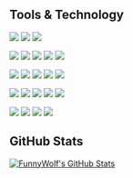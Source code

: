 ## Tools & Technology
![](https://img.shields.io/badge/OS-Linux-informational?style=flat&logo=linux)
![](https://img.shields.io/badge/OS-Unix-informational?style=flat&logo=bsd)
![](https://img.shields.io/badge/OS-Windows-informational?style=flat&logo=windows)

![](https://img.shields.io/badge/Code-Bash-informational?style=flat&logo=gnubash)
![](https://img.shields.io/badge/Code-Python-informational?style=flat&logo=python)
![](https://img.shields.io/badge/Code-Php-informational?style=flat&logo=php)
![](https://img.shields.io/badge/Code-Perl-informational?style=flat&logo=perl)
![](https://img.shields.io/badge/Code-C/C++-informational?style=flat&logo=c%2B%2B)

![](https://img.shields.io/badge/Tools-Docker-informational?style=flat&logo=docker)
![](https://img.shields.io/badge/Tools-Kubernetes-informational?style=flat&logo=kubernetes)
![](https://img.shields.io/badge/Tools-Openstack-informational?style=flat&logo=openstack)
![](https://img.shields.io/badge/Tools-ESXI-informational?style=flat&logo=vmware)
![](https://img.shields.io/badge/Tools-Proxmox-informational?style=flat&logo=proxmox)

![](https://img.shields.io/badge/Cloud-AWS-informational?style=flat&logo=amazon)
![](https://img.shields.io/badge/Cloud-GCP-informational?style=flat&logo=googlecloud)
![](https://img.shields.io/badge/Cloud-Azure-informational?style=flat&logo=microsoftazure)
![](https://img.shields.io/badge/Cloud-Huawei-informational?style=flat&logo=huawei)
![](https://img.shields.io/badge/Cloud-Alibaba-informational?style=flat&logo=alibabacloud)

![](https://img.shields.io/badge/CI/CD-CircleCI-informational?style=flat&logo=circleci)
![](https://img.shields.io/badge/CI/CD-Github-informational?style=flat&logo=githubactions)
![](https://img.shields.io/badge/CI/CD-Azure-informational?style=flat&logo=azuredevops)
![](https://img.shields.io/badge/CI/CD-Jenkins-informational?style=flat&logo=jenkins)

## GitHub Stats
<a href="https://github.com/FunnyWolf/Funnywolf">
  <img align="center" src="https://github-readme-stats-sigma-five.vercel.app/api?username=redhawkeye&show_icons=true&line_height=27&count_private=true&title_color=6aa6f8&text_color=8a919a&icon_color=6aa6f8&bg_color=0e1116" alt="FunnyWolf's GitHub Stats" />
</a>
